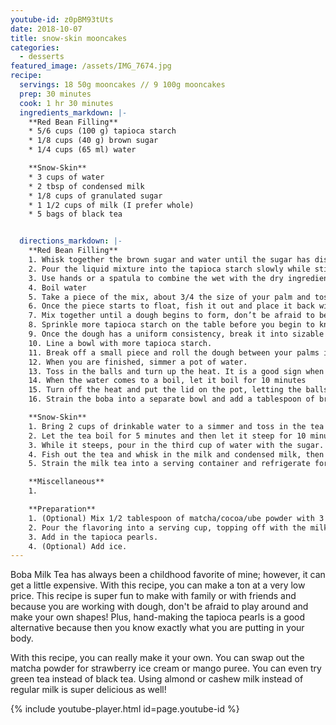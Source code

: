 ```yaml
---
youtube-id: z0pBM93tUts
date: 2018-10-07
title: snow-skin mooncakes
categories:
  - desserts
featured_image: /assets/IMG_7674.jpg
recipe:
  servings: 18 50g mooncakes // 9 100g mooncakes
  prep: 30 minutes
  cook: 1 hr 30 minutes
  ingredients_markdown: |-
    **Red Bean Filling**
    * 5/6 cups (100 g) tapioca starch
    * 1/8 cups (40 g) brown sugar
    * 1/4 cups (65 ml) water

    **Snow-Skin**
    * 3 cups of water
    * 2 tbsp of condensed milk
    * 1/8 cups of granulated sugar
    * 1 1/2 cups of milk (I prefer whole)
    * 5 bags of black tea


  directions_markdown: |-
    **Red Bean Filling**
    1. Whisk together the brown sugar and water until the sugar has dissolved.
    2. Pour the liquid mixture into the tapioca starch slowly while stirring the starch.
    3. Use hands or a spatula to combine the wet with the dry ingredients. The mixture should be malleable but not fully able to hold its shape, kind of like a drier version of oobleck.
    4. Boil water
    5. Take a piece of the mix, about 3/4 the size of your palm and toss it in the pot.
    6. Once the piece starts to float, fish it out and place it back with the rest of the concoction.
    7. Mix together until a dough begins to form, don’t be afraid to be messy!
    8. Sprinkle more tapioca starch on the table before you begin to knead the dough so that it won't stick.
    9. Once the dough has a uniform consistency, break it into sizable pieces.
    10. Line a bowl with more tapioca starch.
    11. Break off a small piece and roll the dough between your palms into marble sizes, tossing them into the bowl.
    12. When you are finished, simmer a pot of water.
    13. Toss in the balls and turn up the heat. It is a good sign when the balls begin to float.
    14. When the water comes to a boil, let it boil for 10 minutes
    15. Turn off the heat and put the lid on the pot, letting the balls steam for 15 minutes
    16. Strain the boba into a separate bowl and add a tablespoon of brown sugar. Give the pearls a nice toss.

    **Snow-Skin**
    1. Bring 2 cups of drinkable water to a simmer and toss in the tea bags.
    2. Let the tea boil for 5 minutes and then let it steep for 10 minutes.
    3. While it steeps, pour in the third cup of water with the sugar.
    4. Fish out the tea and whisk in the milk and condensed milk, then let the mixture steep for another 5 minutes. The condensed milk contributes most to the sweetness of the tea, so add as much or as little as you prefer.
    5. Strain the milk tea into a serving container and refrigerate for at least 2 hours.

    **Miscellaneous**
    1.

    **Preparation**
    1. (Optional) Mix 1/2 tablespoon of matcha/cocoa/ube powder with 3 tablespoons of water until the powder has dissolved
    2. Pour the flavoring into a serving cup, topping off with the milk tea. Mix together with a spoon.
    3. Add in the tapioca pearls.
    4. (Optional) Add ice.
---
```

Boba Milk Tea has always been a childhood favorite of mine; however, it can get a little expensive. With this recipe,
you can make a ton at a very low price. This recipe is super fun to make with family or with friends and because you are working with dough, don't be afraid to play around and make your own shapes! Plus, hand-making the tapioca pearls is a good alternative because then you know exactly what you are putting in your body.

With this recipe, you can really make it your own. You can swap out the matcha powder for strawberry ice cream or mango puree. You can even try green tea instead of black tea. Using almond or cashew milk instead of regular milk is super delicious as well!

{% include youtube-player.html id=page.youtube-id %}
